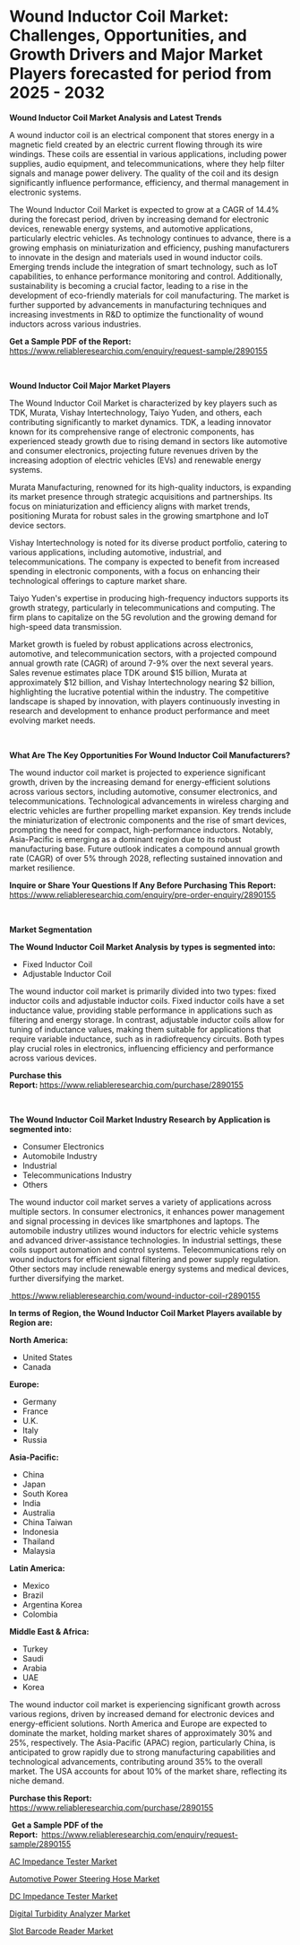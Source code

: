 <p><h1>Wound Inductor Coil Market: Challenges, Opportunities, and Growth Drivers and Major Market Players forecasted for period from 2025 - 2032</h1></p><p><strong>Wound Inductor Coil Market Analysis and Latest Trends</strong></p>
<p><p>A wound inductor coil is an electrical component that stores energy in a magnetic field created by an electric current flowing through its wire windings. These coils are essential in various applications, including power supplies, audio equipment, and telecommunications, where they help filter signals and manage power delivery. The quality of the coil and its design significantly influence performance, efficiency, and thermal management in electronic systems.</p><p>The Wound Inductor Coil Market is expected to grow at a CAGR of 14.4% during the forecast period, driven by increasing demand for electronic devices, renewable energy systems, and automotive applications, particularly electric vehicles. As technology continues to advance, there is a growing emphasis on miniaturization and efficiency, pushing manufacturers to innovate in the design and materials used in wound inductor coils. Emerging trends include the integration of smart technology, such as IoT capabilities, to enhance performance monitoring and control. Additionally, sustainability is becoming a crucial factor, leading to a rise in the development of eco-friendly materials for coil manufacturing. The market is further supported by advancements in manufacturing techniques and increasing investments in R&D to optimize the functionality of wound inductors across various industries.</p></p>
<p><strong>Get a Sample PDF of the Report:&nbsp;</strong> <a href="https://www.reliableresearchiq.com/enquiry/request-sample/2890155?utm_campaign=114&utm_medium=2&utm_source=Github&utm_content=ia&utm_term=14032025&utm_id=wound-inductor-coil">https://www.reliableresearchiq.com/enquiry/request-sample/2890155</a></p>
<p>&nbsp;</p>
<p><strong>Wound Inductor Coil Major Market Players</strong></p>
<p><p>The Wound Inductor Coil Market is characterized by key players such as TDK, Murata, Vishay Intertechnology, Taiyo Yuden, and others, each contributing significantly to market dynamics. TDK, a leading innovator known for its comprehensive range of electronic components, has experienced steady growth due to rising demand in sectors like automotive and consumer electronics, projecting future revenues driven by the increasing adoption of electric vehicles (EVs) and renewable energy systems.</p><p>Murata Manufacturing, renowned for its high-quality inductors, is expanding its market presence through strategic acquisitions and partnerships. Its focus on miniaturization and efficiency aligns with market trends, positioning Murata for robust sales in the growing smartphone and IoT device sectors.</p><p>Vishay Intertechnology is noted for its diverse product portfolio, catering to various applications, including automotive, industrial, and telecommunications. The company is expected to benefit from increased spending in electronic components, with a focus on enhancing their technological offerings to capture market share.</p><p>Taiyo Yuden's expertise in producing high-frequency inductors supports its growth strategy, particularly in telecommunications and computing. The firm plans to capitalize on the 5G revolution and the growing demand for high-speed data transmission.</p><p>Market growth is fueled by robust applications across electronics, automotive, and telecommunication sectors, with a projected compound annual growth rate (CAGR) of around 7-9% over the next several years. Sales revenue estimates place TDK around $15 billion, Murata at approximately $12 billion, and Vishay Intertechnology nearing $2 billion, highlighting the lucrative potential within the industry. The competitive landscape is shaped by innovation, with players continuously investing in research and development to enhance product performance and meet evolving market needs.</p></p>
<p>&nbsp;</p>
<p><strong>What Are The Key Opportunities For Wound Inductor Coil Manufacturers?</strong></p>
<p><p>The wound inductor coil market is projected to experience significant growth, driven by the increasing demand for energy-efficient solutions across various sectors, including automotive, consumer electronics, and telecommunications. Technological advancements in wireless charging and electric vehicles are further propelling market expansion. Key trends include the miniaturization of electronic components and the rise of smart devices, prompting the need for compact, high-performance inductors. Notably, Asia-Pacific is emerging as a dominant region due to its robust manufacturing base. Future outlook indicates a compound annual growth rate (CAGR) of over 5% through 2028, reflecting sustained innovation and market resilience.</p></p>
<p><strong>Inquire or Share Your Questions If Any Before Purchasing This Report:</strong> <a href="https://www.reliableresearchiq.com/enquiry/pre-order-enquiry/2890155?utm_campaign=114&utm_medium=2&utm_source=Github&utm_content=ia&utm_term=14032025&utm_id=wound-inductor-coil">https://www.reliableresearchiq.com/enquiry/pre-order-enquiry/2890155</a></p>
<p>&nbsp;</p>
<p><strong>Market Segmentation</strong></p>
<p><strong>The Wound Inductor Coil Market Analysis by types is segmented into:</strong></p>
<p><ul><li>Fixed Inductor Coil</li><li>Adjustable Inductor Coil</li></ul></p>
<p><p>The wound inductor coil market is primarily divided into two types: fixed inductor coils and adjustable inductor coils. Fixed inductor coils have a set inductance value, providing stable performance in applications such as filtering and energy storage. In contrast, adjustable inductor coils allow for tuning of inductance values, making them suitable for applications that require variable inductance, such as in radiofrequency circuits. Both types play crucial roles in electronics, influencing efficiency and performance across various devices.</p></p>
<p><strong>Purchase this Report:&nbsp;</strong><a href="https://www.reliableresearchiq.com/purchase/2890155?utm_campaign=114&utm_medium=2&utm_source=Github&utm_content=ia&utm_term=14032025&utm_id=wound-inductor-coil">https://www.reliableresearchiq.com/purchase/2890155</a></p>
<p>&nbsp;</p>
<p><strong>The Wound Inductor Coil Market Industry Research by Application is segmented into:</strong></p>
<p><ul><li>Consumer Electronics</li><li>Automobile Industry</li><li>Industrial</li><li>Telecommunications Industry</li><li>Others</li></ul></p>
<p><p>The wound inductor coil market serves a variety of applications across multiple sectors. In consumer electronics, it enhances power management and signal processing in devices like smartphones and laptops. The automobile industry utilizes wound inductors for electric vehicle systems and advanced driver-assistance technologies. In industrial settings, these coils support automation and control systems. Telecommunications rely on wound inductors for efficient signal filtering and power supply regulation. Other sectors may include renewable energy systems and medical devices, further diversifying the market.</p></p>
<p><a href="https://www.reliableresearchiq.com/wound-inductor-coil-r2890155?utm_campaign=114&utm_medium=2&utm_source=Github&utm_content=ia&utm_term=14032025&utm_id=wound-inductor-coil">&nbsp;https://www.reliableresearchiq.com/wound-inductor-coil-r2890155</a></p>
<p><strong>In terms of Region, the Wound Inductor Coil Market Players available by Region are:</strong></p>
<p>
    <p> <strong> North America: </strong>
        <ul>
            <li>United States</li>
            <li>Canada</li>
        </ul>
        </p> 
    <p> <strong> Europe: </strong>
        <ul>
            <li>Germany</li>
            <li>France</li>
            <li>U.K.</li>
            <li>Italy</li>
            <li>Russia</li>
        </ul>
        </p> 
    <p> <strong> Asia-Pacific: </strong>
        <ul>
            <li>China</li>
            <li>Japan</li>
            <li>South Korea</li>
            <li>India</li>
            <li>Australia</li>
            <li>China Taiwan</li>
            <li>Indonesia</li>
            <li>Thailand</li>
            <li>Malaysia</li>
        </ul>
        </p> 
    <p> <strong> Latin America: </strong>
        <ul>
            <li>Mexico</li>
            <li>Brazil</li>
            <li>Argentina Korea</li>
            <li>Colombia</li>
        </ul>
        </p> 
    <p> <strong> Middle East & Africa: </strong>
        <ul>
            <li>Turkey</li>
            <li>Saudi</li>
            <li>Arabia</li>
            <li>UAE</li>
            <li>Korea</li>
        </ul>
    </p>
    </p>
<p><p>The wound inductor coil market is experiencing significant growth across various regions, driven by increased demand for electronic devices and energy-efficient solutions. North America and Europe are expected to dominate the market, holding market shares of approximately 30% and 25%, respectively. The Asia-Pacific (APAC) region, particularly China, is anticipated to grow rapidly due to strong manufacturing capabilities and technological advancements, contributing around 35% to the overall market. The USA accounts for about 10% of the market share, reflecting its niche demand.</p></p>
<p><strong>Purchase this Report: </strong><a href="https://www.reliableresearchiq.com/purchase/2890155?utm_campaign=114&utm_medium=2&utm_source=Github&utm_content=ia&utm_term=14032025&utm_id=wound-inductor-coil">https://www.reliableresearchiq.com/purchase/2890155</a></p>
<p>&nbsp;<strong>Get a Sample PDF of the Report:&nbsp;&nbsp;</strong><a href="https://www.reliableresearchiq.com/enquiry/request-sample/2890155?utm_campaign=114&utm_medium=2&utm_source=Github&utm_content=ia&utm_term=14032025&utm_id=wound-inductor-coil">https://www.reliableresearchiq.com/enquiry/request-sample/2890155</a></p>
<p><strong></strong></p>
<p><p><a href="https://github.com/toghojbeinta/Market-Research-Report-List-1/blob/main/ac-impedance-tester-market.md?utm_campaign=114&utm_medium=2&utm_source=Github&utm_content=ia&utm_term=14032025&utm_id=wound-inductor-coil">AC Impedance Tester Market</a></p><p><a href="https://github.com/jullselai/Market-Research-Report-List-1/blob/main/automotive-power-steering-hose-market.md?utm_campaign=114&utm_medium=2&utm_source=Github&utm_content=ia&utm_term=14032025&utm_id=wound-inductor-coil">Automotive Power Steering Hose Market</a></p><p><a href="https://github.com/alefermeivys/Market-Research-Report-List-1/blob/main/dc-impedance-tester-market.md?utm_campaign=114&utm_medium=2&utm_source=Github&utm_content=ia&utm_term=14032025&utm_id=wound-inductor-coil">DC Impedance Tester Market</a></p><p><a href="https://github.com/dusektwinec3/Market-Research-Report-List-1/blob/main/digital-turbidity-analyzer-market.md?utm_campaign=114&utm_medium=2&utm_source=Github&utm_content=ia&utm_term=14032025&utm_id=wound-inductor-coil">Digital Turbidity Analyzer Market</a></p><p><a href="https://github.com/jaspartatin/Market-Research-Report-List-1/blob/main/slot-barcode-reader-market.md?utm_campaign=114&utm_medium=2&utm_source=Github&utm_content=ia&utm_term=14032025&utm_id=wound-inductor-coil">Slot Barcode Reader Market</a></p></p>